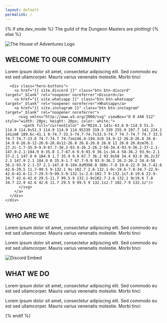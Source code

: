 ```yaml
---
layout: default
permalink: /
---
```


{% if site.dev_mode %}
The guild of the Dungeon Masters are plotting!
{% else %}
<section class="hero">
  <div class="hero-container">
    <div class="hero-logo-container">
      <img src="{{ '/assets/images/logo.svg' | relative_url }}" alt="The House of Adventures Logo" class="hero-logo">
    </div>
    <div class="hero-content">
      <h2>WELCOME TO OUR COMMUNITY</h2>
      <p>Lorem ipsum dolor sit amet, consectetur adipiscing elit. Sed commodo eu est sed ullamcorper. Mauris varius venenatis molestie. Morbi tinci</p>
      
      <div class="hero-buttons">
        <a href="{{ site.discord }}" class="btn btn-discord" target="_blank" rel="noopener noreferrer">Discord</a>
        <a href="{{ site.whatsapp }}" class="btn btn-whatsapp" target="_blank" rel="noopener noreferrer">Whatsapp</a>
        <a href="{{ site.instagram }}" class="btn btn-instagram" target="_blank" rel="noopener noreferrer">
          <svg xmlns="http://www.w3.org/2000/svg" viewBox="0 0 448 512" style="width: 20px; height: 20px; color: white;">
            <path fill="currentColor" d="M224.1 141c-63.6 0-114.9 51.3-114.9 114.9s51.3 114.9 114.9 114.9S339 319.5 339 255.9 287.7 141 224.1 141zm0 189.6c-41.1 0-74.7-33.5-74.7-74.7s33.5-74.7 74.7-74.7 74.7 33.5 74.7 74.7-33.6 74.7-74.7 74.7zm146.4-194.3c0 14.9-12 26.8-26.8 26.8-14.9 0-26.8-12-26.8-26.8s12-26.8 26.8-26.8 26.8 12 26.8 26.8zm76.1 27.2c-1.7-35.9-9.9-67.7-36.2-93.9-26.2-26.2-58-34.4-93.9-36.2-37-2.1-147.9-2.1-184.9 0-35.8 1.7-67.6 9.9-93.9 36.1s-34.4 58-36.2 93.9c-2.1 37-2.1 147.9 0 184.9 1.7 35.9 9.9 67.7 36.2 93.9s58 34.4 93.9 36.2c37 2.1 147.9 2.1 184.9 0 35.9-1.7 67.7-9.9 93.9-36.2 26.2-26.2 34.4-58 36.2-93.9 2.1-37 2.1-147.8 0-184.8zM398.8 388c-7.8 19.6-22.9 34.7-42.6 42.6-29.5 11.7-99.5 9-132.1 9s-102.7 2.6-132.1-9c-19.6-7.8-34.7-22.9-42.6-42.6-11.7-29.5-9-99.5-9-132.1s-2.6-102.7 9-132.1c7.8-19.6 22.9-34.7 42.6-42.6 29.5-11.7 99.5-9 132.1-9s102.7-2.6 132.1 9c19.6 7.8 34.7 22.9 42.6 42.6 11.7 29.5 9 99.5 9 132.1s2.7 102.7-9 132.1z"/>
          </svg>
        </a>
      </div>
    </div>
  </div>
</section>

<section class="section who-are-we">
  <div class="section-container">
    <div class="section-text">
      <h2>WHO ARE WE</h2>
      <p>Lorem ipsum dolor sit amet, consectetur adipiscing elit. Sed commodo eu est sed ullamcorper. Mauris varius venenatis molestie. Morbi tinci</p>
      <p>Lorem ipsum dolor sit amet, consectetur adipiscing elit. Sed commodo eu est sed ullamcorper. Mauris varius venenatis molestie. Morbi tinci</p>
    </div>
    <div class="section-images image-grid">
      <div class="section-image-placeholder"></div>
      <div class="section-image-placeholder"></div>
      <div class="section-image-placeholder large"></div>
    </div>
  </div>
</section>

<section class="section what-we-do">
  <div class="section-container">
    <div class="section-images">
      <img src="{{ '/assets/images/discord-embed.png' | relative_url }}" alt="Discord Embed" class="discord-embed-img">
    </div>
    <div class="section-text">
      <h2>WHAT WE DO</h2>
      <p>Lorem ipsum dolor sit amet, consectetur adipiscing elit. Sed commodo eu est sed ullamcorper. Mauris varius venenatis molestie. Morbi tinci</p>
      <p>Lorem ipsum dolor sit amet, consectetur adipiscing elit. Sed commodo eu est sed ullamcorper. Mauris varius venenatis molestie. Morbi tinci</p>
    </div>
  </div>
</section>
{% endif %}

<style>
.btn-instagram {
  background: linear-gradient(45deg, #f09433 0%, #e6683c 25%, #dc2743 50%, #cc2366 75%, #bc1888 100%);
  width: 44px;
  padding: 0;
  display: inline-flex;
  align-items: center;
  justify-content: center;
  aspect-ratio: 1/1;
}
</style>